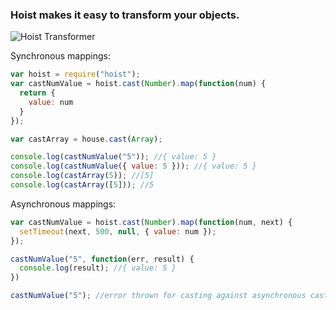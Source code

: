 ### Hoist makes it easy to transform your objects.

![Hoist Transformer](http://f.cl.ly/items/3N1k3r3V0D2R1v1u3u32/hoist.jpg "Hoist")


Synchronous mappings:

```javascript
var hoist = require("hoist");
var castNumValue = hoist.cast(Number).map(function(num) {
  return {
    value: num
  }
});

var castArray = house.cast(Array);

console.log(castNumValue("5")); //{ value: 5 }
console.log(castNumValue({ value: 5 })); //{ value: 5 }
console.log(castArray(5)); //[5]
console.log(castArray([5])); //5

```

Asynchronous mappings:

```javascript
var castNumValue = hoist.cast(Number).map(function(num, next) {
  setTimeout(next, 500, null, { value: num });
});

castNumValue("5", function(err, result) {
  console.log(result); //{ value: 5 }
})

castNumValue("5"); //error thrown for casting against asynchronous caster
```

